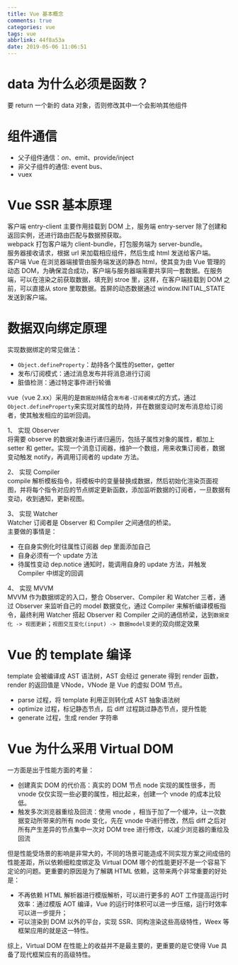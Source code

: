 ```yaml
---
title: Vue 基本概念
comments: true
categories: vue
tags: vue
abbrlink: 44f8a53a
date: 2019-05-06 11:06:51
---
```


# data 为什么必须是函数？
要 return 一个新的 data 对象，否则修改其中一个会影响其他组件

# 组件通信
- 父子组件通信：$on、$emit、provide/inject
- 非父子组件的通信: event bus、
- vuex

# Vue SSR 基本原理
客户端 entry-client 主要作用挂载到 DOM 上，服务端 entry-server 除了创建和返回实例，还进行路由匹配与数据预获取。  
webpack 打包客户端为 client-bundle，打包服务端为 server-bundle。  
服务器接收请求，根据 url 来加载相应组件，然后生成 html 发送给客户端。  
客户端 Vue 在浏览器端接管由服务端发送的静态 html，使其变为由 Vue 管理的动态 DOM，为确保混合成功，客户端与服务器端需要共享同一套数据。在服务端，可以在渲染之前获取数据，填充到 stroe 里，这样，在客户端挂载到 DOM 之前，可以直接从 store 里取数据。首屏的动态数据通过 window.INITIAL_STATE 发送到客户端。

# 数据双向绑定原理
实现数据绑定的常见做法：
- `Object.defineProperty`：劫持各个属性的setter，getter
- 发布/订阅模式：通过消息发布并将消息进行订阅
- 脏值检测：通过特定事件进行轮循  

vue（vue 2.xx）采用的是`数据劫持`结合`发布者-订阅者模式`的方式，通过`Object.defineProperty`来实现对属性的劫持，并在数据变动时发布消息给订阅者，使其触发相应的监听回调。  

1、 实现 Observer  
将需要 observe 的数据对象进行递归遍历，包括子属性对象的属性，都加上 setter 和 getter。实现一个消息订阅器，维护一个数组，用来收集订阅者，数据变动触发 notify，再调用订阅者的 update 方法。  

2、 实现 Compiler  
compile 解析模板指令，将模板中的变量替换成数据，然后初始化渲染页面视图，并将每个指令对应的节点绑定更新函数，添加监听数据的订阅者，一旦数据有变动，收到通知，更新视图。  

3、 实现 Watcher  
Watcher 订阅者是 Observer 和 Compiler 之间通信的桥梁。    
主要做的事情是：
- 在自身实例化时往属性订阅器 dep 里面添加自己
- 自身必须有一个 update 方法
- 待属性变动 dep.notice 通知时，能调用自身的 update 方法，并触发 Compiler 中绑定的回调  

4、 实现 MVVM  
MVVM 作为数据绑定的入口，整合 Observer、Compiler 和 Watcher 三者，通过 Observer 来监听自己的 model 数据变化，通过 Compiler 来解析编译模板指令，最终利用 Watcher 搭起 Observer 和 Compiler 之间的通信桥梁，达到`数据变化 -> 视图更新`；`视图交互变化(input) -> 数据model变更`的双向绑定效果  

# Vue 的 template 编译
template 会被编译成 AST 语法树，AST 会经过 generate 得到 render 函数，render 的返回值是 VNode，VNode 是 Vue 的虚拟 DOM 节点。  
- parse 过程，将 template 利用正则转化成 AST 抽象语法树
- optimize 过程，标记静态节点，后 diff 过程跳过静态节点，提升性能
- generate 过程，生成 render 字符串  

# Vue 为什么采用 Virtual DOM
一方面是出于性能方面的考量：
- 创建真实 DOM 的代价高：真实的 DOM 节点 node 实现的属性很多，而 vnode 仅仅实现一些必要的属性，相比起来，创建一个 vnode 的成本比较低。
- 触发多次浏览器重绘及回流：使用 vnode ，相当于加了一个缓冲，让一次数据变动所带来的所有 node 变化，先在 vnode 中进行修改，然后 diff 之后对所有产生差异的节点集中一次对 DOM tree 进行修改，以减少浏览器的重绘及回流  

但是性能受场景的影响是非常大的，不同的场景可能造成不同实现方案之间成倍的性能差距，所以依赖细粒度绑定及 Virtual DOM 哪个的性能更好不是一个容易下定论的问题。更重要的原因是为了解耦 HTML 依赖，这带来两个非常重要的好处是：
- 不再依赖 HTML 解析器进行模版解析，可以进行更多的 AOT 工作提高运行时效率：通过模版 AOT 编译，Vue 的运行时体积可以进一步压缩，运行时效率可以进一步提升；
- 可以渲染到 DOM 以外的平台，实现 SSR、同构渲染这些高级特性，Weex 等框架应用的就是这一特性。  

综上，Virtual DOM 在性能上的收益并不是最主要的，更重要的是它使得 Vue 具备了现代框架应有的高级特性。
